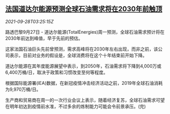 <!--1632799862000-->
[法国道达尔能源预测全球石油需求将在2030年前触顶](https://cn.reuters.com/article/total-forecast-oil-demand-0927-mon-idCNKBS2GO08T)
------

<div><i>2021-09-28T03:25:15Z</i></div><p>路透巴黎9月27日 - 道达尔能源(TotalEnergies)周一预测，全球石油需求预计将在2030年前达到峰值，早于先前的预估。</p><p>这家法国石油巨头先前曾预测，需求高峰将在2030年左右出现，而非之前，该公司表示，目前对业务的假设是，全球消费将在这个十年结束前开始下降。</p><p>道达尔能源在其年度能源展望中表示，到2050年，石油需求将下降到4,000万或6,400万桶/日，取决于政策和习惯改变至何等程度。</p><p>根据国际能源署(IEA)数据，在新冠疫情冲击经济活动之前，2019年全球石油消耗为9,970万桶/日。</p><p>生产商和贸易商在周一的一次行业会议上表示，随着经济复苏，全球石油需求可望在明年初达到疫情前水准，不过多余的炼制能力可能会令前景承压。(完)</p>
